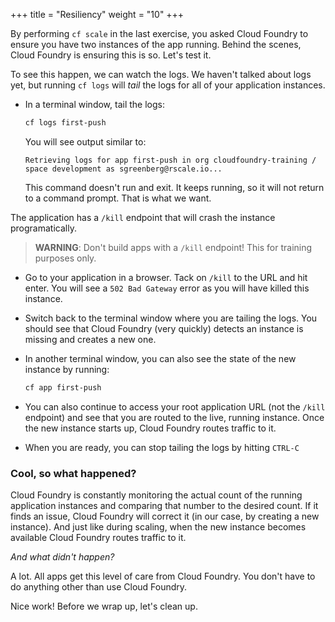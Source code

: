 +++
title = "Resiliency"
weight = "10"
+++

By performing `cf scale` in the last exercise, you asked Cloud Foundry to ensure you have two instances of the app running. Behind the scenes, Cloud Foundry is ensuring this is so. Let's test it.

To see this happen, we can watch the logs. We haven't talked about logs yet, but running `cf logs` will *tail* the logs for all of your application instances.

* In a terminal window, tail the logs:

  ```sh
  cf logs first-push
  ```

  You will see output similar to:

  ```
  Retrieving logs for app first-push in org cloudfoundry-training / space development as sgreenberg@rscale.io...

  ```

  This command doesn't run and exit. It keeps running, so it will not return to a command prompt. That is what we want.

The application has a `/kill` endpoint that will crash the instance programatically.

> **WARNING**: Don't build apps with a `/kill` endpoint! This for training purposes only.

* Go to your application in a browser. Tack on `/kill` to the URL and hit enter. You will see a `502 Bad Gateway` error as you will have killed this instance.

* Switch back to the terminal window where you are tailing the logs. You should see that Cloud Foundry (very quickly) detects an instance is missing and creates a new one.

* In another terminal window, you can also see the state of the new instance by running:

  ```sh
  cf app first-push
  ```

* You can also continue to access your root application URL (not the `/kill` endpoint) and see that you are routed to the live, running instance. Once the new instance starts up, Cloud Foundry routes traffic to it.

* When you are ready, you can stop tailing the logs by hitting `CTRL-C`


### Cool, so what happened?

Cloud Foundry is constantly monitoring the actual count of the running application instances and comparing that number to the desired count. If it finds an issue, Cloud Foundry will correct it (in our case, by creating a new instance). And just like during scaling, when the new instance becomes available Cloud Foundry routes traffic to it.

*And what didn't happen?*

A lot. All apps get this level of care from Cloud Foundry. You don't have to do anything other than use Cloud Foundry.

Nice work! Before we wrap up, let's clean up.
